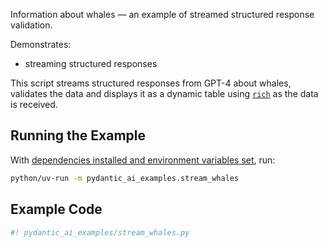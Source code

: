 Information about whales — an example of streamed structured response validation.

Demonstrates:

* streaming structured responses

This script streams structured responses from GPT-4 about whales, validates the data
and displays it as a dynamic table using [`rich`](https://github.com/Textualize/rich) as the data is received.

## Running the Example

With [dependencies installed and environment variables set](./index.md#usage), run:

```bash
python/uv-run -m pydantic_ai_examples.stream_whales
```

## Example Code

```py title="stream_whales.py"
#! pydantic_ai_examples/stream_whales.py
```
